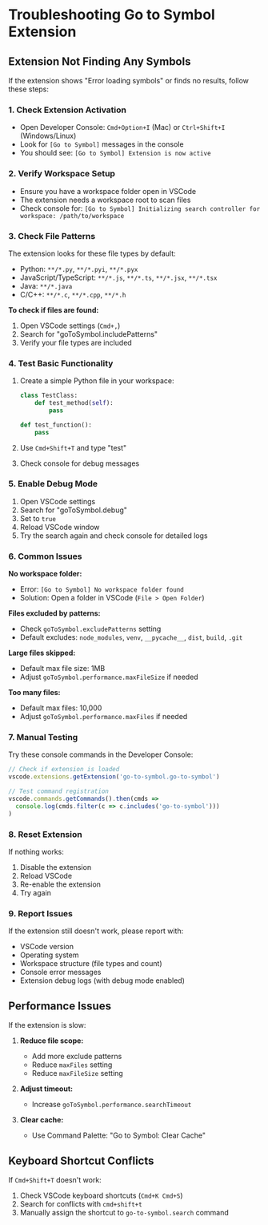 # Troubleshooting Go to Symbol Extension

## Extension Not Finding Any Symbols

If the extension shows "Error loading symbols" or finds no results, follow these steps:

### 1. Check Extension Activation
- Open Developer Console: `Cmd+Option+I` (Mac) or `Ctrl+Shift+I` (Windows/Linux)
- Look for `[Go to Symbol]` messages in the console
- You should see: `[Go to Symbol] Extension is now active`

### 2. Verify Workspace Setup
- Ensure you have a workspace folder open in VSCode
- The extension needs a workspace root to scan files
- Check console for: `[Go to Symbol] Initializing search controller for workspace: /path/to/workspace`

### 3. Check File Patterns
The extension looks for these file types by default:
- Python: `**/*.py`, `**/*.pyi`, `**/*.pyx`
- JavaScript/TypeScript: `**/*.js`, `**/*.ts`, `**/*.jsx`, `**/*.tsx`
- Java: `**/*.java`
- C/C++: `**/*.c`, `**/*.cpp`, `**/*.h`

**To check if files are found:**
1. Open VSCode settings (`Cmd+,`)
2. Search for "goToSymbol.includePatterns"
3. Verify your file types are included

### 4. Test Basic Functionality
1. Create a simple Python file in your workspace:
   ```python
   class TestClass:
       def test_method(self):
           pass
   
   def test_function():
       pass
   ```

2. Use `Cmd+Shift+T` and type "test"
3. Check console for debug messages

### 5. Enable Debug Mode
1. Open VSCode settings
2. Search for "goToSymbol.debug"
3. Set to `true`
4. Reload VSCode window
5. Try the search again and check console for detailed logs

### 6. Common Issues

**No workspace folder:**
- Error: `[Go to Symbol] No workspace folder found`
- Solution: Open a folder in VSCode (`File > Open Folder`)

**Files excluded by patterns:**
- Check `goToSymbol.excludePatterns` setting
- Default excludes: `node_modules`, `venv`, `__pycache__`, `dist`, `build`, `.git`

**Large files skipped:**
- Default max file size: 1MB
- Adjust `goToSymbol.performance.maxFileSize` if needed

**Too many files:**
- Default max files: 10,000
- Adjust `goToSymbol.performance.maxFiles` if needed

### 7. Manual Testing

Try these console commands in the Developer Console:

```javascript
// Check if extension is loaded
vscode.extensions.getExtension('go-to-symbol.go-to-symbol')

// Test command registration
vscode.commands.getCommands().then(cmds => 
  console.log(cmds.filter(c => c.includes('go-to-symbol')))
)
```

### 8. Reset Extension
If nothing works:
1. Disable the extension
2. Reload VSCode
3. Re-enable the extension
4. Try again

### 9. Report Issues
If the extension still doesn't work, please report with:
- VSCode version
- Operating system
- Workspace structure (file types and count)
- Console error messages
- Extension debug logs (with debug mode enabled)

## Performance Issues

If the extension is slow:

1. **Reduce file scope:**
   - Add more exclude patterns
   - Reduce `maxFiles` setting
   - Reduce `maxFileSize` setting

2. **Adjust timeout:**
   - Increase `goToSymbol.performance.searchTimeout`

3. **Clear cache:**
   - Use Command Palette: "Go to Symbol: Clear Cache"

## Keyboard Shortcut Conflicts

If `Cmd+Shift+T` doesn't work:
1. Check VSCode keyboard shortcuts (`Cmd+K Cmd+S`)
2. Search for conflicts with `cmd+shift+t`
3. Manually assign the shortcut to `go-to-symbol.search` command